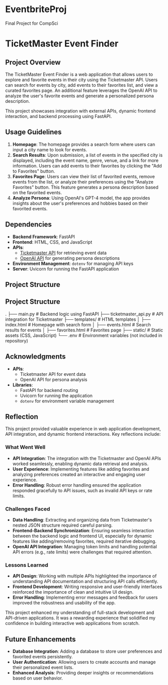 # EventbriteProj
Final Project for CompSci
# TicketMaster Event Finder

## Project Overview
The TicketMaster Event Finder is a web application that allows users to explore and favorite events in their city using the Ticketmaster API. Users can search for events by city, add events to their favorites list, and view a curated favorites page. An additional feature leverages the OpenAI API to analyze the user's favorite events and generate a personalized persona description.

This project showcases integration with external APIs, dynamic frontend interaction, and backend processing using FastAPI.

## Usage Guidelines
1. **Homepage**: The homepage provides a search form where users can input a city name to look for events.
2. **Search Results**: Upon submission, a list of events in the specified city is displayed, including the event name, genre, venue, and a link for more information. Users can add events to their favorites by clicking the "Add to Favorites" button.
3. **Favorites Page**: Users can view their list of favorited events, remove events from the list, or analyze their preferences using the "Analyze Favorites" button. This feature generates a persona description based on the favorited events.
4. **Analyze Persona**: Using OpenAI's GPT-4 model, the app provides insights about the user's preferences and hobbies based on their favorited events.

## Dependencies
- **Backend Framework**: FastAPI
- **Frontend**: HTML, CSS, and JavaScript
- **APIs**:
  - [Ticketmaster API](https://developer.ticketmaster.com/) for retrieving event data
  - [OpenAI API](https://openai.com/api/) for generating persona descriptions
- **Environment Management**: `dotenv` for managing API keys
- **Server**: Uvicorn for running the FastAPI application

## Project Structure
## Project Structure

.
├── main.py                  # Backend logic using FastAPI
├── ticketmaster_api.py      # API integration for Ticketmaster
├── templates/               # HTML templates
│   ├── index.html           # Homepage with search form
│   ├── events.html          # Search results for events
│   ├── favorites.html       # Favorites page
├── static/                  # Static assets (CSS, JavaScript)
└── .env                     # Environment variables (not included in repository)


## Acknowledgments
- **APIs**:
  - Ticketmaster API for event data
  - OpenAI API for persona analysis
- **Libraries**:
  - FastAPI for backend routing
  - Uvicorn for running the application
  - `dotenv` for environment variable management

## Reflection
This project provided valuable experience in web application development, API integration, and dynamic frontend interactions. Key reflections include:

### What Went Well
- **API Integration**: The integration with the Ticketmaster and OpenAI APIs worked seamlessly, enabling dynamic data retrieval and analysis.
- **User Experience**: Implementing features like adding favorites and analyzing preferences created an interactive and engaging user experience.
- **Error Handling**: Robust error handling ensured the application responded gracefully to API issues, such as invalid API keys or rate limits.

### Challenges Faced
- **Data Handling**: Extracting and organizing data from Ticketmaster's nested JSON structure required careful parsing.
- **Frontend-Backend Synchronization**: Ensuring seamless interaction between the backend logic and frontend UI, especially for dynamic features like adding/removing favorites, required iterative debugging.
- **OpenAI API Integration**: Managing token limits and handling potential API errors (e.g., rate limits) were challenges that required attention.

### Lessons Learned
- **API Design**: Working with multiple APIs highlighted the importance of understanding API documentation and structuring API calls efficiently.
- **Frontend Development**: Writing responsive and user-friendly interfaces reinforced the importance of clean and intuitive UI design.
- **Error Handling**: Implementing error messages and feedback for users improved the robustness and usability of the app.

This project enhanced my understanding of full-stack development and API-driven applications. It was a rewarding experience that solidified my confidence in building interactive web applications from scratch.

## Future Enhancements
- **Database Integration**: Adding a database to store user preferences and favorited events persistently.
- **User Authentication**: Allowing users to create accounts and manage their personalized event lists.
- **Enhanced Analysis**: Providing deeper insights or recommendations based on user behavior.
